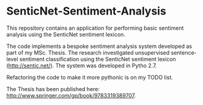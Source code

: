 # SenticNet-Sentiment-Analysis

This repository contains an application for performing basic sentiment analysis using the SenticNet sentiment lexicon. 

The code implements a bespoke sentiment analysis system developed as part of my MSc. Thesis. The research investigated unsupervised sentence-level sentiment classification using the SenticNet sentiment lexicon (http://sentic.net/). The system was developed in Pytho 2.7. 

Refactoring the code to make it more pythonic is on my TODO list. 

The Thesis has been published here: http://www.springer.com/gp/book/9783319389707.



